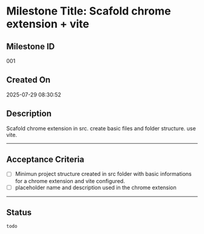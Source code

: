 # Milestone Title: Scafold chrome extension + vite

## Milestone ID

001

## Created On

2025-07-29 08:30:52

## Description

Scafold chrome extension in src. create basic files and folder structure. use vite.

---

## Acceptance Criteria

- [ ] Minimun project structure created in src folder with basic informations for a chrome extension and vite configured.
- [ ] placeholder name and description used in the chrome extension

---

## Status

`todo`

